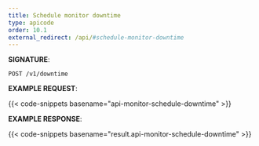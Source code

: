 ```yaml
---
title: Schedule monitor downtime
type: apicode
order: 10.1
external_redirect: /api/#schedule-monitor-downtime
---
```


**SIGNATURE**:

`POST /v1/downtime`

**EXAMPLE REQUEST**:

{{< code-snippets basename="api-monitor-schedule-downtime" >}}

**EXAMPLE RESPONSE**:

{{< code-snippets basename="result.api-monitor-schedule-downtime" >}}
